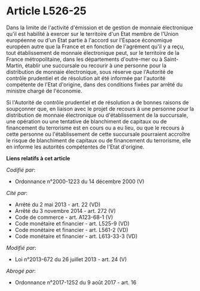 # Article L526-25

Dans la limite de l'activité d'émission et de gestion de monnaie électronique qu'il est habilité à exercer sur le territoire
d'un Etat membre de l'Union européenne ou d'un Etat partie à l'accord sur l'Espace économique européen autre que la France et
en fonction de l'agrément qu'il y a reçu, tout établissement de monnaie électronique peut, sur le territoire de la France
métropolitaine, dans les départements d'outre-mer ou à Saint-Martin, établir une succursale ou recourir à une personne pour
la distribution de monnaie électronique, sous réserve que l'Autorité de contrôle prudentiel et de résolution ait été informée
par l'autorité compétente de l'Etat d'origine, dans des conditions fixées par arrêté du ministre chargé de l'économie.

Si l'Autorité de contrôle prudentiel et de résolution a de bonnes raisons de soupçonner que, en liaison avec le projet de
recours à une personne pour la distribution de monnaie électronique ou d'établissement de la succursale, une opération ou une
tentative de blanchiment de capitaux ou de financement du terrorisme est en cours ou a eu lieu, ou que le recours à cette
personne ou l'établissement de cette succursale pourraient accroître le risque de blanchiment de capitaux ou de financement
du terrorisme, elle en informe les autorités compétentes de l'Etat d'origine.

**Liens relatifs à cet article**

_Codifié par_:

  - Ordonnance n°2000-1223 du 14 décembre 2000 (V)

_Cité par_:

  - Arrêté du 2 mai 2013 - art. 22 (VD)
  - Arrêté du 3 novembre 2014 - art. 272 (V)
  - Code de commerce - art. A123-68-1 (V)
  - Code monétaire et financier - art. L525-9 (VD)
  - Code monétaire et financier - art. L561-2 (VD)
  - Code monétaire et financier - art. L613-33-3 (VD)

_Modifié par_:

  - Loi n°2013-672 du 26 juillet 2013 - art. 24 (V)

_Abrogé par_:

  - Ordonnance n°2017-1252 du 9 août 2017 - art. 16
